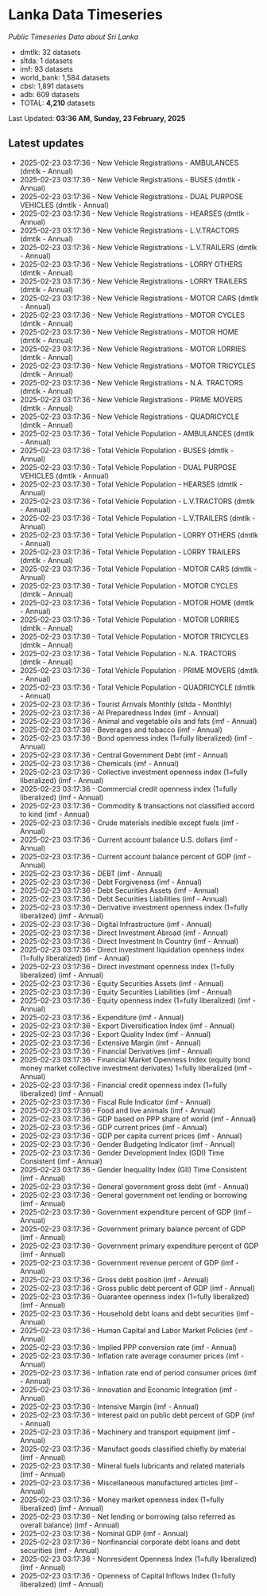 # Lanka Data Timeseries
*Public Timeseries Data about Sri Lanka*

* dmtlk: 32 datasets
* sltda: 1 datasets
* imf: 93 datasets
* world_bank: 1,584 datasets
* cbsl: 1,891 datasets
* adb: 609 datasets
* TOTAL: **4,210** datasets

Last Updated: **03:36 AM, Sunday, 23 February, 2025**

## Latest updates

* 2025-02-23 03:17:36 - New Vehicle Registrations - AMBULANCES (dmtlk - Annual)
* 2025-02-23 03:17:36 - New Vehicle Registrations - BUSES (dmtlk - Annual)
* 2025-02-23 03:17:36 - New Vehicle Registrations - DUAL PURPOSE VEHICLES (dmtlk - Annual)
* 2025-02-23 03:17:36 - New Vehicle Registrations - HEARSES (dmtlk - Annual)
* 2025-02-23 03:17:36 - New Vehicle Registrations - L.V.TRACTORS (dmtlk - Annual)
* 2025-02-23 03:17:36 - New Vehicle Registrations - L.V.TRAILERS (dmtlk - Annual)
* 2025-02-23 03:17:36 - New Vehicle Registrations - LORRY OTHERS (dmtlk - Annual)
* 2025-02-23 03:17:36 - New Vehicle Registrations - LORRY TRAILERS (dmtlk - Annual)
* 2025-02-23 03:17:36 - New Vehicle Registrations - MOTOR CARS (dmtlk - Annual)
* 2025-02-23 03:17:36 - New Vehicle Registrations - MOTOR CYCLES (dmtlk - Annual)
* 2025-02-23 03:17:36 - New Vehicle Registrations - MOTOR HOME (dmtlk - Annual)
* 2025-02-23 03:17:36 - New Vehicle Registrations - MOTOR LORRIES (dmtlk - Annual)
* 2025-02-23 03:17:36 - New Vehicle Registrations - MOTOR TRICYCLES (dmtlk - Annual)
* 2025-02-23 03:17:36 - New Vehicle Registrations - N.A. TRACTORS (dmtlk - Annual)
* 2025-02-23 03:17:36 - New Vehicle Registrations - PRIME MOVERS (dmtlk - Annual)
* 2025-02-23 03:17:36 - New Vehicle Registrations - QUADRICYCLE (dmtlk - Annual)
* 2025-02-23 03:17:36 - Total Vehicle Population - AMBULANCES (dmtlk - Annual)
* 2025-02-23 03:17:36 - Total Vehicle Population - BUSES (dmtlk - Annual)
* 2025-02-23 03:17:36 - Total Vehicle Population - DUAL PURPOSE VEHICLES (dmtlk - Annual)
* 2025-02-23 03:17:36 - Total Vehicle Population - HEARSES (dmtlk - Annual)
* 2025-02-23 03:17:36 - Total Vehicle Population - L.V.TRACTORS (dmtlk - Annual)
* 2025-02-23 03:17:36 - Total Vehicle Population - L.V.TRAILERS (dmtlk - Annual)
* 2025-02-23 03:17:36 - Total Vehicle Population - LORRY OTHERS (dmtlk - Annual)
* 2025-02-23 03:17:36 - Total Vehicle Population - LORRY TRAILERS (dmtlk - Annual)
* 2025-02-23 03:17:36 - Total Vehicle Population - MOTOR CARS (dmtlk - Annual)
* 2025-02-23 03:17:36 - Total Vehicle Population - MOTOR CYCLES (dmtlk - Annual)
* 2025-02-23 03:17:36 - Total Vehicle Population - MOTOR HOME (dmtlk - Annual)
* 2025-02-23 03:17:36 - Total Vehicle Population - MOTOR LORRIES (dmtlk - Annual)
* 2025-02-23 03:17:36 - Total Vehicle Population - MOTOR TRICYCLES (dmtlk - Annual)
* 2025-02-23 03:17:36 - Total Vehicle Population - N.A. TRACTORS (dmtlk - Annual)
* 2025-02-23 03:17:36 - Total Vehicle Population - PRIME MOVERS (dmtlk - Annual)
* 2025-02-23 03:17:36 - Total Vehicle Population - QUADRICYCLE (dmtlk - Annual)
* 2025-02-23 03:17:36 - Tourist Arrivals Monthly (sltda - Monthly)
* 2025-02-23 03:17:36 - AI Preparedness Index (imf - Annual)
* 2025-02-23 03:17:36 - Animal and vegetable oils and fats (imf - Annual)
* 2025-02-23 03:17:36 - Beverages and tobacco (imf - Annual)
* 2025-02-23 03:17:36 - Bond openness index (1=fully liberalized) (imf - Annual)
* 2025-02-23 03:17:36 - Central Government Debt (imf - Annual)
* 2025-02-23 03:17:36 - Chemicals (imf - Annual)
* 2025-02-23 03:17:36 - Collective investment openness index (1=fully liberalized) (imf - Annual)
* 2025-02-23 03:17:36 - Commercial credit openness index (1=fully liberalized) (imf - Annual)
* 2025-02-23 03:17:36 - Commodity & transactions not classified accord to kind (imf - Annual)
* 2025-02-23 03:17:36 - Crude materials inedible except fuels (imf - Annual)
* 2025-02-23 03:17:36 - Current account balance U.S. dollars (imf - Annual)
* 2025-02-23 03:17:36 - Current account balance percent of GDP (imf - Annual)
* 2025-02-23 03:17:36 - DEBT (imf - Annual)
* 2025-02-23 03:17:36 - Debt Forgiveness (imf - Annual)
* 2025-02-23 03:17:36 - Debt Securities Assets (imf - Annual)
* 2025-02-23 03:17:36 - Debt Securities Liabilities (imf - Annual)
* 2025-02-23 03:17:36 - Derivative investment openness index (1=fully liberalized) (imf - Annual)
* 2025-02-23 03:17:36 - Digital Infrastructure (imf - Annual)
* 2025-02-23 03:17:36 - Direct Investment Abroad (imf - Annual)
* 2025-02-23 03:17:36 - Direct Investment In Country (imf - Annual)
* 2025-02-23 03:17:36 - Direct investment liquidation openness index (1=fully liberalized) (imf - Annual)
* 2025-02-23 03:17:36 - Direct investment openness index (1=fully liberalized) (imf - Annual)
* 2025-02-23 03:17:36 - Equity Securities Assets (imf - Annual)
* 2025-02-23 03:17:36 - Equity Securities Liabilities (imf - Annual)
* 2025-02-23 03:17:36 - Equity openness index (1=fully liberalized) (imf - Annual)
* 2025-02-23 03:17:36 - Expenditure (imf - Annual)
* 2025-02-23 03:17:36 - Export Diversification Index (imf - Annual)
* 2025-02-23 03:17:36 - Export Quality Index (imf - Annual)
* 2025-02-23 03:17:36 - Extensive Margin (imf - Annual)
* 2025-02-23 03:17:36 - Financial Derivatives (imf - Annual)
* 2025-02-23 03:17:36 - Financial Market Openness Index (equity bond money market collective investment derivates) 1=fully liberalized (imf - Annual)
* 2025-02-23 03:17:36 - Financial credit openness index (1=fully liberalized) (imf - Annual)
* 2025-02-23 03:17:36 - Fiscal Rule Indicator (imf - Annual)
* 2025-02-23 03:17:36 - Food and live animals (imf - Annual)
* 2025-02-23 03:17:36 - GDP based on PPP share of world (imf - Annual)
* 2025-02-23 03:17:36 - GDP current prices (imf - Annual)
* 2025-02-23 03:17:36 - GDP per capita current prices (imf - Annual)
* 2025-02-23 03:17:36 - Gender Budgeting Indicator (imf - Annual)
* 2025-02-23 03:17:36 - Gender Development Index (GDI) Time Consistent (imf - Annual)
* 2025-02-23 03:17:36 - Gender Inequality Index (GII) Time Consistent (imf - Annual)
* 2025-02-23 03:17:36 - General government gross debt (imf - Annual)
* 2025-02-23 03:17:36 - General government net lending or borrowing (imf - Annual)
* 2025-02-23 03:17:36 - Government expenditure percent of GDP (imf - Annual)
* 2025-02-23 03:17:36 - Government primary balance percent of GDP (imf - Annual)
* 2025-02-23 03:17:36 - Government primary expenditure percent of GDP (imf - Annual)
* 2025-02-23 03:17:36 - Government revenue percent of GDP (imf - Annual)
* 2025-02-23 03:17:36 - Gross debt position (imf - Annual)
* 2025-02-23 03:17:36 - Gross public debt percent of GDP (imf - Annual)
* 2025-02-23 03:17:36 - Guarantee openness index (1=fully liberalized) (imf - Annual)
* 2025-02-23 03:17:36 - Household debt loans and debt securities (imf - Annual)
* 2025-02-23 03:17:36 - Human Capital and Labor Market Policies (imf - Annual)
* 2025-02-23 03:17:36 - Implied PPP conversion rate (imf - Annual)
* 2025-02-23 03:17:36 - Inflation rate average consumer prices (imf - Annual)
* 2025-02-23 03:17:36 - Inflation rate end of period consumer prices (imf - Annual)
* 2025-02-23 03:17:36 - Innovation and Economic Integration (imf - Annual)
* 2025-02-23 03:17:36 - Intensive Margin (imf - Annual)
* 2025-02-23 03:17:36 - Interest paid on public debt percent of GDP (imf - Annual)
* 2025-02-23 03:17:36 - Machinery and transport equipment (imf - Annual)
* 2025-02-23 03:17:36 - Manufact goods classified chiefly by material (imf - Annual)
* 2025-02-23 03:17:36 - Mineral fuels lubricants and related materials (imf - Annual)
* 2025-02-23 03:17:36 - Miscellaneous manufactured articles (imf - Annual)
* 2025-02-23 03:17:36 - Money market openness index (1=fully liberalized) (imf - Annual)
* 2025-02-23 03:17:36 - Net lending or borrowing (also referred as overall balance) (imf - Annual)
* 2025-02-23 03:17:36 - Nominal GDP (imf - Annual)
* 2025-02-23 03:17:36 - Nonfinancial corporate debt loans and debt securities (imf - Annual)
* 2025-02-23 03:17:36 - Nonresident Openness Index (1=fully liberalized) (imf - Annual)
* 2025-02-23 03:17:36 - Openness of Capital Inflows Index (1=fully liberalized) (imf - Annual)